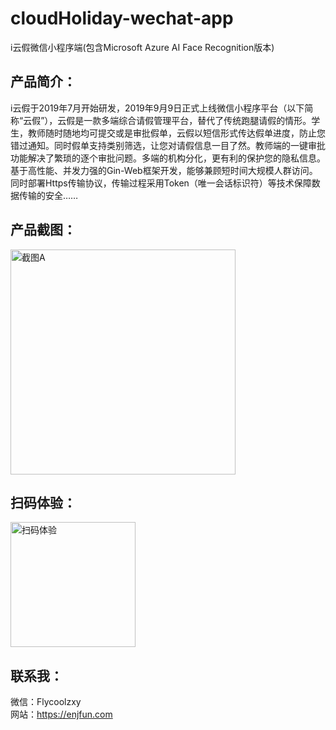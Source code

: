 # cloudHoliday-wechat-app
i云假微信小程序端(包含Microsoft Azure AI Face Recognition版本)

## 产品简介：
i云假于2019年7月开始研发，2019年9月9日正式上线微信小程序平台（以下简称“云假”），云假是一款多端综合请假管理平台，替代了传统跑腿请假的情形。学生，教师随时随地均可提交或是审批假单，云假以短信形式传达假单进度，防止您错过通知。同时假单支持类别筛选，让您对请假信息一目了然。教师端的一键审批功能解决了繁琐的逐个审批问题。多端的机构分化，更有利的保护您的隐私信息。基于高性能、并发力强的Gin-Web框架开发，能够兼顾短时间大规模人群访问。同时部署Https传输协议，传输过程采用Token（唯一会话标识符）等技术保障数据传输的安全……

## 产品截图：
<img src="https://oss.enjfun.com/static/images/model_yunjia.png?x-oss-process=style/enjoyfun_oss_img_default" width="360" alt="截图A">

## 扫码体验：
<img src="https://oss.enjfun.com/static/images/yunjia_qr.jpg?x-oss-process=style/enjoyfun_oss_img_default" width="200" alt="扫码体验">

## 联系我：
微信：Flycoolzxy<br>
网站：https://enjfun.com
